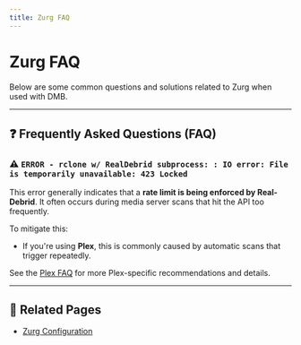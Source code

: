 ```yaml
---
title: Zurg FAQ
---
```


# Zurg FAQ

Below are some common questions and solutions related to Zurg when used with DMB.

---

## ❓ Frequently Asked Questions (FAQ)

### ⚠️ `ERROR - rclone w/ RealDebrid subprocess: : IO error: File is temporarily unavailable: 423 Locked`
This error generally indicates that a **rate limit is being enforced by Real-Debrid**. It often occurs during media server scans that hit the API too frequently.

To mitigate this:
- If you're using **Plex**, this is commonly caused by automatic scans that trigger repeatedly.

See the [Plex FAQ](../faq/plex.md/#️-recommended-library-settings) for more Plex-specific recommendations and details.

---

## 📎 Related Pages
- [Zurg Configuration](../services/zurg.md)